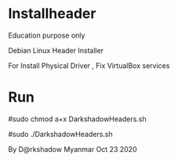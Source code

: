 # Installheader
Education purpose only

Debian Linux Header Installer 

For Install Physical Driver , Fix VirtualBox services

Run
=====
#sudo chmod a+x DarkshadowHeaders.sh

#sudo ./DarkshadowHeaders.sh


By D@rkshadow Myanmar Oct 23 2020
